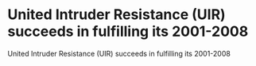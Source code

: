 # United Intruder Resistance (UIR) succeeds in fulfilling its 2001-2008

United Intruder Resistance (UIR) succeeds in fulfilling its 2001-2008
